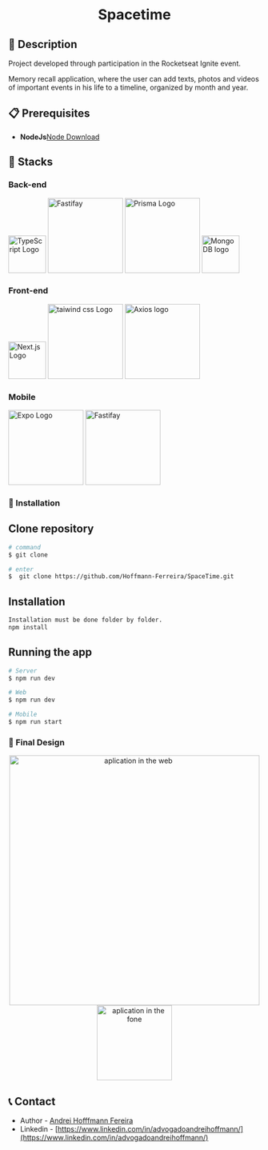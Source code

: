 <h1 align=center>Spacetime</h1>

## 🚀 Description
<p>Project developed through participation in the Rocketseat Ignite event. </p>
<p>Memory recall application, where the user can add texts, photos and videos of important events in his life to a timeline, organized by month and year. </p>

## 📋 Prerequisites

- **NodeJs**[Node Download](https://nodejs.org/en)

## 🧰 Stacks

### Back-end
<div>
 <img src="https://media.discordapp.net/attachments/967162864408346697/998699832615129228/typescript-logo.png" width="75" alt="TypeScript Logo" />
 <img src="https://media.discordapp.net/attachments/967162864408346697/1117983855534682162/8125e100-61bc-11e9-8d9f-eb01f522f962.png?width=1225&height=612" width="150" alt="Fastifay" />
<img src="https://media.discordapp.net/attachments/967162864408346697/998699875438960690/prisma.png" width="150" alt="Prisma Logo" />
 <img src="https://media.discordapp.net/attachments/967162864408346697/1117984780470988850/a9yxc48y3ay5dm2udzwizc2bdyph.png?width=525&height=525" width="75" alt="MongoDB logo" />
</div>

### Front-end
<div>
 <img src="https://media.discordapp.net/attachments/967162864408346697/1117985988900294747/1_yqQpg5pkNNY2NCdcmqVstw.png?width=612&height=612" width="75" alt="Next.js Logo" />
<img src="https://media.discordapp.net/attachments/967162864408346697/1117986687092539402/tailwind-css-logo-vector.png?width=1102&height=612" width="150" alt="taiwind css Logo" />
 <img src="https://media.discordapp.net/attachments/967162864408346697/1117987627329654794/105883616-57dbeb00-6007-11eb-9df2-de0e2a42655c.png?width=1120&height=612" width="150" alt="Axios logo" />
</div>

### Mobile
<div>
 <img src="https://media.discordapp.net/attachments/967162864408346697/1117989447821180970/9db6eb00-4e20-4977-8145-359ed01c2eee-1614024984718.png?width=1166&height=612" width="150" alt="Expo Logo" />
 <img src="https://media.discordapp.net/attachments/967162864408346697/1117983855534682162/8125e100-61bc-11e9-8d9f-eb01f522f962.png?width=1225&height=612" width="150" alt="Fastifay" />
</div>

### 🔧 Installation

## Clone repository

````bash
# command
$ git clone

# enter
$  git clone https://github.com/Hoffmann-Ferreira/SpaceTime.git
````

## Installation

````bash
Installation must be done folder by folder.
npm install
````

## Running the app

```bash
# Server
$ npm run dev

# Web
$ npm run dev

# Mobile
$ npm run start
```

### 🎨 Final Design
<div align=center>
<img margin-right ="20" src="https://media.discordapp.net/attachments/967162864408346697/1118007142759276544/pc.png?width=797&height=612" width="500" alt="aplication in the web" />
 <img src="https://media.discordapp.net/attachments/967162864408346697/1118007101294391297/Pixel_7_Pro_Mockup.png?width=290&height=612" width="150" alt="aplication in the fone" />
</div>

## 📞 Contact

- Author - [Andrei Hofffmann Fereira](https://kamilmysliwiec.com)
- Linkedin - [https://www.linkedin.com/in/advogadoandreihoffmann/](https://www.linkedin.com/in/advogadoandreihoffmann/)




